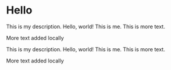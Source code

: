 # Hello

This is my description. Hello, world! This is me. This is more text.

More text added locally

This is my description. Hello, world! This is me. This is more text.

More text added locally